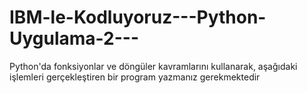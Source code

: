 # IBM-le-Kodluyoruz---Python-Uygulama-2---
Python'da fonksiyonlar ve döngüler kavramlarını kullanarak, aşağıdaki işlemleri gerçekleştiren bir program yazmanız gerekmektedir
